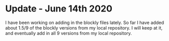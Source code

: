 # Update - June 14th 2020

I have been working on adding in the blockly files lately. So far I have added about 1.5/9 of the blockly versions from my local repository.
I will keep at it, and eventually add in all 9 versions from my local repository.
